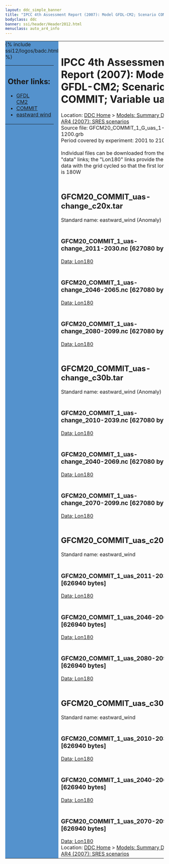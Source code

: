 ```yaml
---
layout: ddc_simple_banner
title: "IPCC 4th Assessment Report (2007): Model GFDL-CM2; Scenario COMMIT; Variable uas"
bodyclass: ddc
banner: ssi/header/Header2012.html
menuclass: auto_ar4_info
---
```



<table width="100%" border="0" cellspacing="0" cellpadding="0" style="border-collapse: collapse;">
<tr style="margin:0;padding:0;border:0;">
<td style="margin:0;padding:0;border:0;height:1pt;width:150pt;background:#5492CD;" valign="top" >

<div id="lh-col2" class="auto_ar4_info">
<table class="menumain" bgcolor="#5492CD" cellspacing="0" width="100%" border="0">
<tr><td>
<h2> Other links:</h2>
<ul>
<li><a href="/auto/ar4/model-GFDL-CM2.html">GFDL<br/>CM2</a></li>
<li><a href="/auto/ar4/scenario-COMMIT.html">COMMIT</a></li>
<li><a href="/auto/ar4/var-eastward_wind.html">eastward wind</a></li>
</ul>
</td></tr>
{% include ssi12/logos/badc.html %}
</table>
</div>
</td>
<td><h1>IPCC 4th Assessment Report (2007): Model GFDL-CM2; Scenario COMMIT; Variable uas</h1>

<!-- Breadcrumb1 -->
<div id="breadcrumb1" align="left">
Location: <a href="/index.html">DDC Home</a> > <a href="/sim/gcm_clim/">Models: Summary Data</a>
> <a href="/sim/gcm_clim/SRES_AR4/index.html">AR4 (2007): SRES scenarios</a>
</div>
<!-- End of Breadcrumb1 -->Source file: GFCM20_COMMIT_1_G_uas_1-1200.grb
<br/>
Period covered by experiment: 2001 to 2100<br/>
<br/>Individual files can be downloaded from the "data" links; the "Lon180" links provide the same data
         with the grid cycled so that the first longitude is 180W<br/>
<br/><h2>GFCM20_COMMIT_uas-change_c20x.tar</h2>
Standard name: eastward_wind (Anomaly)<br>
<br/><h3>GFCM20_COMMIT_1_uas-change_2011-2030.nc [627080 bytes]</h3>
<a href="http://apps.ipcc-data.org/cgi-bin/downl/ar4_nc/uas/GFCM20_COMMIT_1_uas-change_2011-2030.nc">Data; </a><a href="http://apps.ipcc-data.org/cgi-bin/downl/ar4_nc/uas/GFCM20_COMMIT_1_uas-change_2011-2030.cyto180.nc"> Lon180</a><br/>
<br/><h3>GFCM20_COMMIT_1_uas-change_2046-2065.nc [627080 bytes]</h3>
<a href="http://apps.ipcc-data.org/cgi-bin/downl/ar4_nc/uas/GFCM20_COMMIT_1_uas-change_2046-2065.nc">Data; </a><a href="http://apps.ipcc-data.org/cgi-bin/downl/ar4_nc/uas/GFCM20_COMMIT_1_uas-change_2046-2065.cyto180.nc"> Lon180</a><br/>
<br/><h3>GFCM20_COMMIT_1_uas-change_2080-2099.nc [627080 bytes]</h3>
<a href="http://apps.ipcc-data.org/cgi-bin/downl/ar4_nc/uas/GFCM20_COMMIT_1_uas-change_2080-2099.nc">Data; </a><a href="http://apps.ipcc-data.org/cgi-bin/downl/ar4_nc/uas/GFCM20_COMMIT_1_uas-change_2080-2099.cyto180.nc"> Lon180</a><br/>
<br/><h2>GFCM20_COMMIT_uas-change_c30b.tar</h2>
Standard name: eastward_wind (Anomaly)<br>
<br/><h3>GFCM20_COMMIT_1_uas-change_2010-2039.nc [627080 bytes]</h3>
<a href="http://apps.ipcc-data.org/cgi-bin/downl/ar4_nc/uas/GFCM20_COMMIT_1_uas-change_2010-2039.nc">Data; </a><a href="http://apps.ipcc-data.org/cgi-bin/downl/ar4_nc/uas/GFCM20_COMMIT_1_uas-change_2010-2039.cyto180.nc"> Lon180</a><br/>
<br/><h3>GFCM20_COMMIT_1_uas-change_2040-2069.nc [627080 bytes]</h3>
<a href="http://apps.ipcc-data.org/cgi-bin/downl/ar4_nc/uas/GFCM20_COMMIT_1_uas-change_2040-2069.nc">Data; </a><a href="http://apps.ipcc-data.org/cgi-bin/downl/ar4_nc/uas/GFCM20_COMMIT_1_uas-change_2040-2069.cyto180.nc"> Lon180</a><br/>
<br/><h3>GFCM20_COMMIT_1_uas-change_2070-2099.nc [627080 bytes]</h3>
<a href="http://apps.ipcc-data.org/cgi-bin/downl/ar4_nc/uas/GFCM20_COMMIT_1_uas-change_2070-2099.nc">Data; </a><a href="http://apps.ipcc-data.org/cgi-bin/downl/ar4_nc/uas/GFCM20_COMMIT_1_uas-change_2070-2099.cyto180.nc"> Lon180</a><br/>
<br/><h2>GFCM20_COMMIT_uas_c20x.tar</h2>
Standard name: eastward_wind<br>
<br/><h3>GFCM20_COMMIT_1_uas_2011-2030.nc [626940 bytes]</h3>
<a href="http://apps.ipcc-data.org/cgi-bin/downl/ar4_nc/uas/GFCM20_COMMIT_1_uas_2011-2030.nc">Data; </a><a href="http://apps.ipcc-data.org/cgi-bin/downl/ar4_nc/uas/GFCM20_COMMIT_1_uas_2011-2030.cyto180.nc"> Lon180</a><br/>
<br/><h3>GFCM20_COMMIT_1_uas_2046-2065.nc [626940 bytes]</h3>
<a href="http://apps.ipcc-data.org/cgi-bin/downl/ar4_nc/uas/GFCM20_COMMIT_1_uas_2046-2065.nc">Data; </a><a href="http://apps.ipcc-data.org/cgi-bin/downl/ar4_nc/uas/GFCM20_COMMIT_1_uas_2046-2065.cyto180.nc"> Lon180</a><br/>
<br/><h3>GFCM20_COMMIT_1_uas_2080-2099.nc [626940 bytes]</h3>
<a href="http://apps.ipcc-data.org/cgi-bin/downl/ar4_nc/uas/GFCM20_COMMIT_1_uas_2080-2099.nc">Data; </a><a href="http://apps.ipcc-data.org/cgi-bin/downl/ar4_nc/uas/GFCM20_COMMIT_1_uas_2080-2099.cyto180.nc"> Lon180</a><br/>
<br/><h2>GFCM20_COMMIT_uas_c30b.tar</h2>
Standard name: eastward_wind<br>
<br/><h3>GFCM20_COMMIT_1_uas_2010-2039.nc [626940 bytes]</h3>
<a href="http://apps.ipcc-data.org/cgi-bin/downl/ar4_nc/uas/GFCM20_COMMIT_1_uas_2010-2039.nc">Data; </a><a href="http://apps.ipcc-data.org/cgi-bin/downl/ar4_nc/uas/GFCM20_COMMIT_1_uas_2010-2039.cyto180.nc"> Lon180</a><br/>
<br/><h3>GFCM20_COMMIT_1_uas_2040-2069.nc [626940 bytes]</h3>
<a href="http://apps.ipcc-data.org/cgi-bin/downl/ar4_nc/uas/GFCM20_COMMIT_1_uas_2040-2069.nc">Data; </a><a href="http://apps.ipcc-data.org/cgi-bin/downl/ar4_nc/uas/GFCM20_COMMIT_1_uas_2040-2069.cyto180.nc"> Lon180</a><br/>
<br/><h3>GFCM20_COMMIT_1_uas_2070-2099.nc [626940 bytes]</h3>
<a href="http://apps.ipcc-data.org/cgi-bin/downl/ar4_nc/uas/GFCM20_COMMIT_1_uas_2070-2099.nc">Data; </a><a href="http://apps.ipcc-data.org/cgi-bin/downl/ar4_nc/uas/GFCM20_COMMIT_1_uas_2070-2099.cyto180.nc"> Lon180</a><br/>
<!-- Breadcrumb2 -->
<div id="breadcrumb2" align="left">
Location: <a href="/index.html">DDC Home</a> > <a href="/sim/gcm_clim/">Models: Summary Data</a>
> <a href="/sim/gcm_clim/SRES_AR4/index.html">AR4 (2007): SRES scenarios</a>
</div>
<!-- End of Breadcrumb2 --></td></tr></table>
